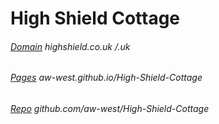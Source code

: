 # High Shield Cottage
###### [Domain](http://highshield.co.uk/)  highshield.co.uk /.uk
###### [Pages](https://aw-west.github.io/High-Shield-Cottage/)  aw-west.github.io/High-Shield-Cottage
###### [Repo](http://github.com/aw-west/High-Shield-Cottage/)  github.com/aw-west/High-Shield-Cottage
